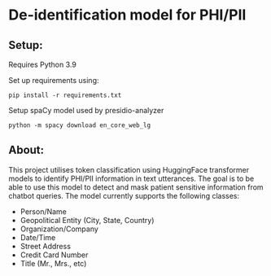 # De-identification model for PHI/PII 

## Setup:

Requires Python 3.9

Set up requirements using:

`pip install -r requirements.txt`


Setup spaCy model used by presidio-analyzer 

`python -m spacy download en_core_web_lg`


## About:
This project utilises token classification using HuggingFace transformer models to identify PHI/PII information in text utterances.
The goal is to be able to use this model to detect and mask patient sensitive information from chatbot queries. The model currently supports 
the following classes:

+ Person/Name
+ Geopolitical Entity (City, State, Country)
+ Organization/Company
+ Date/Time
+ Street Address
+ Credit Card Number
+ Title (Mr., Mrs., etc)
